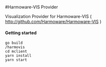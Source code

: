 #Harmoware-VIS Provider

Visualization Provider for Harmoware-VIS ( http://github.com/Harmoware/Harmoware-VIS ) 


#### Getting started
``` shell
go build
/harmovis
cd mclient
yarn install
yarn start
```


